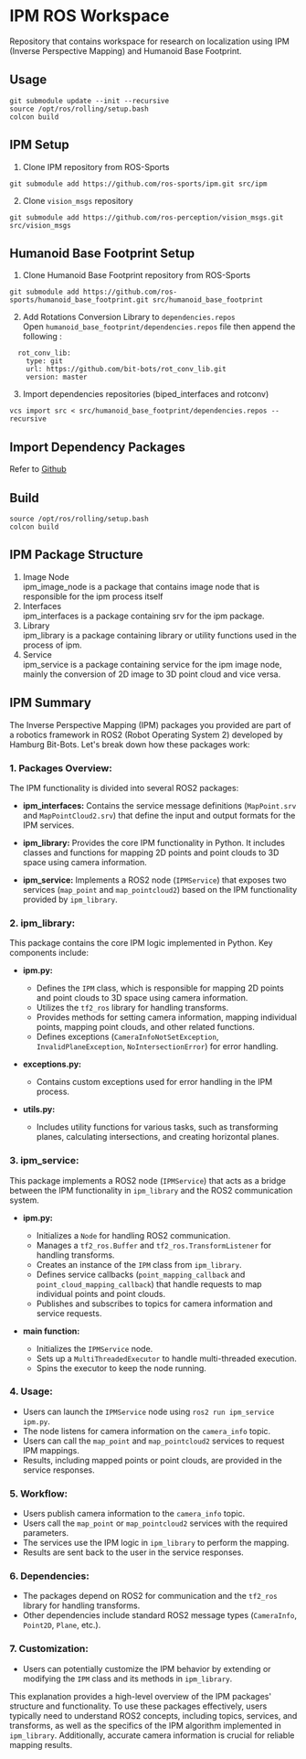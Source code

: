 # IPM ROS Workspace
Repository that contains workspace for research on localization using IPM (Inverse Perspective Mapping) and Humanoid Base Footprint.

## Usage
```
git submodule update --init --recursive
source /opt/ros/rolling/setup.bash
colcon build
```

## IPM Setup
1. Clone IPM repository from ROS-Sports
```
git submodule add https://github.com/ros-sports/ipm.git src/ipm
```

2. Clone ```vision_msgs``` repository
```
git submodule add https://github.com/ros-perception/vision_msgs.git src/vision_msgs
```

## Humanoid Base Footprint Setup
1. Clone Humanoid Base Footprint repository from ROS-Sports
```
git submodule add https://github.com/ros-sports/humanoid_base_footprint.git src/humanoid_base_footprint
```

2. Add Rotations Conversion Library to ```dependencies.repos``` <br/>
Open ```humanoid_base_footprint/dependencies.repos``` file then append the following :
```
  rot_conv_lib:
    type: git
    url: https://github.com/bit-bots/rot_conv_lib.git
    version: master
```

3. Import dependencies repositories (biped_interfaces and rotconv)
```
vcs import src < src/humanoid_base_footprint/dependencies.repos --recursive
```

## Import Dependency Packages
Refer to [Github](https://github.com/ichiro-its/)

## Build
```
source /opt/ros/rolling/setup.bash
colcon build
```

## IPM Package Structure
1. Image Node <br/>
ipm_image_node is a package that contains image node that is responsible for the ipm process itself<br/>
2. Interfaces<br/>
ipm_interfaces is a package containing srv for the ipm package.<br/>
3. Library<br/>
ipm_library is a package containing library or utility functions used in the process of ipm.<br/>
4. Service<br/>
ipm_service is a package containing service for the ipm image node, mainly the conversion of 2D image to 3D point cloud and vice versa.

## IPM Summary
The Inverse Perspective Mapping (IPM) packages you provided are part of a robotics framework in ROS2 (Robot Operating System 2) developed by Hamburg Bit-Bots. Let's break down how these packages work:

### 1. **Packages Overview:**
   The IPM functionality is divided into several ROS2 packages:

   - **ipm_interfaces:**
     Contains the service message definitions (`MapPoint.srv` and `MapPointCloud2.srv`) that define the input and output formats for the IPM services.

   - **ipm_library:**
     Provides the core IPM functionality in Python. It includes classes and functions for mapping 2D points and point clouds to 3D space using camera information.

   - **ipm_service:**
     Implements a ROS2 node (`IPMService`) that exposes two services (`map_point` and `map_pointcloud2`) based on the IPM functionality provided by `ipm_library`.

### 2. **ipm_library:**
   This package contains the core IPM logic implemented in Python. Key components include:

   - **ipm.py:**
     - Defines the `IPM` class, which is responsible for mapping 2D points and point clouds to 3D space using camera information.
     - Utilizes the `tf2_ros` library for handling transforms.
     - Provides methods for setting camera information, mapping individual points, mapping point clouds, and other related functions.
     - Defines exceptions (`CameraInfoNotSetException`, `InvalidPlaneException`, `NoIntersectionError`) for error handling.

   - **exceptions.py:**
     - Contains custom exceptions used for error handling in the IPM process.

   - **utils.py:**
     - Includes utility functions for various tasks, such as transforming planes, calculating intersections, and creating horizontal planes.

### 3. **ipm_service:**
   This package implements a ROS2 node (`IPMService`) that acts as a bridge between the IPM functionality in `ipm_library` and the ROS2 communication system.

   - **ipm.py:**
     - Initializes a `Node` for handling ROS2 communication.
     - Manages a `tf2_ros.Buffer` and `tf2_ros.TransformListener` for handling transforms.
     - Creates an instance of the `IPM` class from `ipm_library`.
     - Defines service callbacks (`point_mapping_callback` and `point_cloud_mapping_callback`) that handle requests to map individual points and point clouds.
     - Publishes and subscribes to topics for camera information and service requests.

   - **main function:**
     - Initializes the `IPMService` node.
     - Sets up a `MultiThreadedExecutor` to handle multi-threaded execution.
     - Spins the executor to keep the node running.

### 4. **Usage:**
   - Users can launch the `IPMService` node using `ros2 run ipm_service ipm.py`.
   - The node listens for camera information on the `camera_info` topic.
   - Users can call the `map_point` and `map_pointcloud2` services to request IPM mappings.
   - Results, including mapped points or point clouds, are provided in the service responses.

### 5. **Workflow:**
   - Users publish camera information to the `camera_info` topic.
   - Users call the `map_point` or `map_pointcloud2` services with the required parameters.
   - The services use the IPM logic in `ipm_library` to perform the mapping.
   - Results are sent back to the user in the service responses.

### 6. **Dependencies:**
   - The packages depend on ROS2 for communication and the `tf2_ros` library for handling transforms.
   - Other dependencies include standard ROS2 message types (`CameraInfo`, `Point2D`, `Plane`, etc.).

### 7. **Customization:**
   - Users can potentially customize the IPM behavior by extending or modifying the `IPM` class and its methods in `ipm_library`.

This explanation provides a high-level overview of the IPM packages' structure and functionality. To use these packages effectively, users typically need to understand ROS2 concepts, including topics, services, and transforms, as well as the specifics of the IPM algorithm implemented in `ipm_library`. Additionally, accurate camera information is crucial for reliable mapping results.
